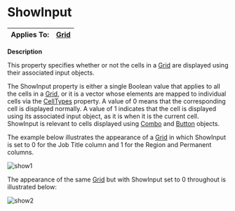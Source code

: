 




<h1 class="heading"><span class="name">ShowInput</span></h1>

| Applies To: | [Grid](./grid.md) |
| --- | ---  |


**Description**


This property specifies whether or not the cells in a [Grid](./grid.md) are displayed using their associated input objects.



The ShowInput property is either a single Boolean value that applies to all the cells in a [Grid](./grid.md), or it is a vector whose elements are mapped to individual cells via the [CellTypes](CellTypes.htm) property. A value of 0 means that the corresponding cell is displayed normally. A value of 1 indicates that the cell is displayed using its associated input object, as it is when it is the current cell. ShowInput is relevant to cells displayed using [Combo](./combo.md) and [Button](./button.md) objects.



The example below illustrates the appearance of a [Grid](./grid.md) in which ShowInput is set to 0 for the Job Title column and 1 for the Region and Permanent columns.


![show1](../img/show1.gif)




The appearance of the same [Grid](./grid.md) but with ShowInput set to 0 throughout is illustrated below:


![show2](../img/show2.gif)



